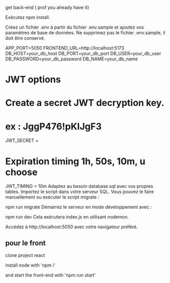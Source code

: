 get back-end ( prof you already have it)

Exécutez npm install.

Créez un fichier .env à partir du fichier .env.sample et ajoutez vos paramètres de base de données. Ne supprimez pas le fichier .env.sample, il doit être conservé.

APP_PORT=5050
FRONTEND_URL=http://localhost:5173
DB_HOST=your_db_host
DB_PORT=your_db_port
DB_USER=your_db_user
DB_PASSWORD=your_db_password
DB_NAME=your_db_name

# JWT options
# Create a secret JWT decryption key.
# ex : JggP476!pKIJgF3
JWT_SECRET =
# Expiration timing 1h, 50s, 10m, u choose
JWT_TIMING = 10m
Adaptez au besoin database.sql avec vos propres tables. Importez le script dans votre serveur SQL. Vous pouvez le faire manuellement ou exécuter le script migrate :

npm run migrate
Démarrez le serveur en mode développement avec :

npm run dev
Cela exécutera index.js en utilisant nodemon.

Accédez à http://localhost:5050 avec votre navigateur préféré.


pour le front
------

clone project react

install node with 'npm i'

and start the front-end with 'npm run start'

